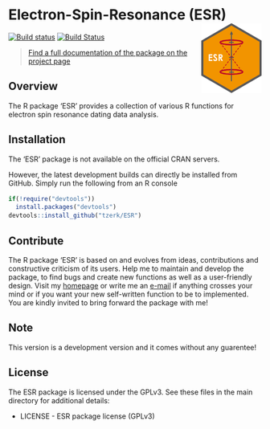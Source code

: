 
<!-- README.md is generated from README.Rmd. Please edit that file -->

# Electron-Spin-Resonance (ESR) <a href='https://tzerk.github.io/ESR/'><img src='man/figures/logo.png' align="right" height="138.5" /></a>

<!-- badges: start -->

[![Build
status](https://ci.appveyor.com/api/projects/status/emdl7is8oa7kh5i0/branch/master?svg=true)](https://ci.appveyor.com/project/tzerk/esr/branch/master)
[![Build
Status](https://travis-ci.org/tzerk/ESR.svg?branch=master)](https://travis-ci.org/tzerk/ESR)
<!-- badges: end -->

> [Find a full documentation of the package on the project
> page](https://tzerk.github.io/ESR/)

## Overview

The R package ‘ESR’ provides a collection of various R functions for
electron spin resonance dating data analysis.

## Installation

The ‘ESR’ package is not available on the official CRAN servers.

However, the latest development builds can directly be installed from
GitHub. Simply run the following from an R console

``` r
if(!require("devtools"))
  install.packages("devtools")
devtools::install_github("tzerk/ESR")
```

## Contribute

The R package ‘ESR’ is based on and evolves from ideas, contributions
and constructive criticism of its users. Help me to maintain and develop
the package, to find bugs and create new functions as well as a
user-friendly design. Visit my
[homepage](http://zerk.canopus.uberspace.de) or write me an
[e-mail](mailto:christoph.burow@gmx.net) if anything crosses your mind
or if you want your new self-written function to be to implemented. You
are kindly invited to bring forward the package with me\!

## Note

This version is a development version and it comes without any
guarentee\!

## License

The ESR package is licensed under the GPLv3. See these files in the main
directory for additional details:

  - LICENSE - ESR package license (GPLv3)
